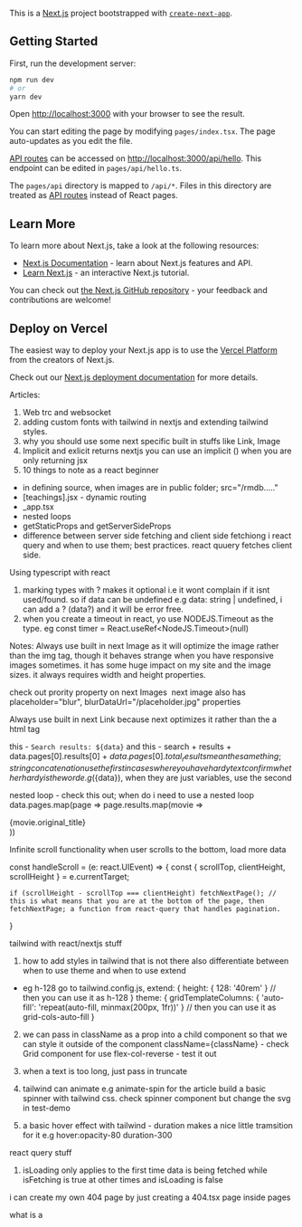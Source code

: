 This is a [Next.js](https://nextjs.org/) project bootstrapped with [`create-next-app`](https://github.com/vercel/next.js/tree/canary/packages/create-next-app).

## Getting Started

First, run the development server:

```bash
npm run dev
# or
yarn dev
```

Open [http://localhost:3000](http://localhost:3000) with your browser to see the result.

You can start editing the page by modifying `pages/index.tsx`. The page auto-updates as you edit the file.

[API routes](https://nextjs.org/docs/api-routes/introduction) can be accessed on [http://localhost:3000/api/hello](http://localhost:3000/api/hello). This endpoint can be edited in `pages/api/hello.ts`.

The `pages/api` directory is mapped to `/api/*`. Files in this directory are treated as [API routes](https://nextjs.org/docs/api-routes/introduction) instead of React pages.

## Learn More

To learn more about Next.js, take a look at the following resources:

- [Next.js Documentation](https://nextjs.org/docs) - learn about Next.js features and API.
- [Learn Next.js](https://nextjs.org/learn) - an interactive Next.js tutorial.

You can check out [the Next.js GitHub repository](https://github.com/vercel/next.js/) - your feedback and contributions are welcome!

## Deploy on Vercel

The easiest way to deploy your Next.js app is to use the [Vercel Platform](https://vercel.com/new?utm_medium=default-template&filter=next.js&utm_source=create-next-app&utm_campaign=create-next-app-readme) from the creators of Next.js.

Check out our [Next.js deployment documentation](https://nextjs.org/docs/deployment) for more details.

Articles:
1. Web trc and websocket
2. adding custom fonts with tailwind in nextjs and extending tailwind styles.
3. why you should use some next specific built in stuffs like Link, Image
4. Implicit and exlicit returns nextjs
    you can use an implicit () when you are only returning jsx
5. 10 things to note as a react beginner
- in defining source, when images are in public folder; src="/rmdb....."
- [teachings].jsx - dynamic routing
- _app.tsx
- nested loops
- getStaticProps and getServerSideProps
- difference between server side fetching and client side fetchiong i react query and when to use them; best practices.
react quuery fetches client side. 

Using typescript with react
1. marking types with ? makes it optional i.e it wont complain if it isnt used/found.
so if data can be undefined e.g data: string | undefined, i can add a ? (data?) and it will be error free. 
2. when you create a timeout in react, yo use NODEJS.Timeout as the type.
eg
const timer = React.useRef<NodeJS.Timeout>(null)


Notes:
Always use built in next Image as it will optimize the image rather than the img tag, though it behaves strange when you have responsive images sometimes. it has some huge impact on my site and the image sizes. it always requires width and height properties.

check out prority property on next Images <Image priority/>
next image also has placeholder="blur", blurDataUrl="/placeholder.jpg" properties

Always use built in next Link because next optimizes it rather than the a html tag

this - `Search results: ${data}`
and this - search + results + data.pages[0].results[0] + ${data.pages[0].total_results}
mean the same thing; string concatenation
use the first in cases where you have hardy text confirm whether hardy is the word e.g (${data}), when they are just variables, use the second

nested loop - check this out; when do i need to use a nested loop
data.pages.map(page => page.results.map(movie => <div key={movie.id}>{movie.original_title}</div>))

Infinite scroll functionality
when user scrolls to the bottom, load more data

const handleScroll = (e: react.UIEvent<HTMLElement>) => {
    const { scrollTop, clientHeight, scrollHeight } = e.currentTarget;

    if (scrollHeight - scrollTop === clientHeight) fetchNextPage(); // this is what means that you are at the bottom of the page, then fetchNextPage; a function from react-query that handles pagination.
}

tailwind with react/nextjs stuff
1. how to add styles in tailwind that is not there 
also differentiate between when to use theme and when to use extend
- eg h-128
go to tailwind.config.js, 
extend: {
    height: {
        128: '40rem'
    } // then you can use it as h-128
}
theme: {
    gridTemplateColumns: {
        'auto-fill': 'repeat(auto-fill, minmax(200px, 1fr))'
    } // then you can use it as grid-cols-auto-fill
}

2. we can pass in className as a prop into a child component so that we  can style it outside of the component
className={className} - check Grid component for use 
flex-col-reverse - test it out

3. when a text is too long, just pass in truncate
4. tailwind can animate e.g animate-spin
for the article build a basic spinner with tailwind css. check spinner component but change the svg in test-demo
5. a basic hover effect with tailwind - duration makes a nice little tramsition for it
e.g hover:opacity-80 duration-300

react query stuff
1. isLoading only applies to the first time data is being fetched while isFetching is true at other times and isLoading is false


i can create my own 404 page by just creating a 404.tsx page inside pages  

what is a <Pill />


